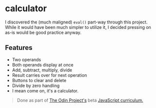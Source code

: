 # calculator

I discovered the (much maligned) `eval()` part-way through this project. While it would have been much simpler to utilize it, I decided pressing on as-is would be good practice anyway.

## Features
- Two operands
- Both operands display at once
- Add, subtract, multiply, divide
- Result carries over for next operation
- Buttons to clear and delete
- Divide by zero handling
- I mean come on, it's a calculator.


> Done as part of [The Odin Project's](https://www.theodinproject.com/) beta [JavaScript curriculum.](https://the-odin-project.gitbooks.io/javascript-curriculum/content/JS101/DOM-manipulation-project.html)
